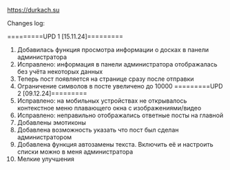 https://durkach.su

Changes log:

=========UPD 1 [15.11.24]=========
1. Добавилась функция просмотра информации о досках в панели администратора
2. Исправлено: информация в панели администратора отображалась без учёта некоторых данных
3. Теперь пост появляется на странице сразу после отправки
4. Ограничение символов в посте увеличено до 10000
=========UPD 2 [09.12.24]=========
1. Исправлено: на мобильных устройствах не открывалось контекстное меню плавающего окна с изображениями/видео
2. Исправлено: неправильно отображались ответные посты на главной
3. Добавлены эмотиконы
4. Добавлена возможность указать что пост был сделан администратором
5. Добавлена функция автозамены текста. Включить её и настроить списки можно в меня администратора
6. Мелкие улучшения
